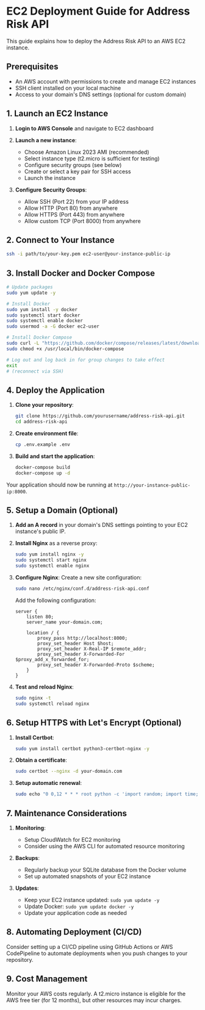 # EC2 Deployment Guide for Address Risk API

This guide explains how to deploy the Address Risk API to an AWS EC2 instance.

## Prerequisites

- An AWS account with permissions to create and manage EC2 instances
- SSH client installed on your local machine
- Access to your domain's DNS settings (optional for custom domain)

## 1. Launch an EC2 Instance

1. **Login to AWS Console** and navigate to EC2 dashboard
2. **Launch a new instance**:
   - Choose Amazon Linux 2023 AMI (recommended)
   - Select instance type (t2.micro is sufficient for testing)
   - Configure security groups (see below)
   - Create or select a key pair for SSH access
   - Launch the instance

3. **Configure Security Groups**:
   - Allow SSH (Port 22) from your IP address
   - Allow HTTP (Port 80) from anywhere
   - Allow HTTPS (Port 443) from anywhere
   - Allow custom TCP (Port 8000) from anywhere

## 2. Connect to Your Instance

```bash
ssh -i path/to/your-key.pem ec2-user@your-instance-public-ip
```

## 3. Install Docker and Docker Compose

```bash
# Update packages
sudo yum update -y

# Install Docker
sudo yum install -y docker
sudo systemctl start docker
sudo systemctl enable docker
sudo usermod -a -G docker ec2-user

# Install Docker Compose
sudo curl -L "https://github.com/docker/compose/releases/latest/download/docker-compose-$(uname -s)-$(uname -m)" -o /usr/local/bin/docker-compose
sudo chmod +x /usr/local/bin/docker-compose

# Log out and log back in for group changes to take effect
exit
# (reconnect via SSH)
```

## 4. Deploy the Application

1. **Clone your repository**:
   ```bash
   git clone https://github.com/yourusername/address-risk-api.git
   cd address-risk-api
   ```

2. **Create environment file**:
   ```bash
   cp .env.example .env
   ```

3. **Build and start the application**:
   ```bash
   docker-compose build
   docker-compose up -d
   ```

Your application should now be running at `http://your-instance-public-ip:8000`.

## 5. Setup a Domain (Optional)

1. **Add an A record** in your domain's DNS settings pointing to your EC2 instance's public IP.

2. **Install Nginx** as a reverse proxy:
   ```bash
   sudo yum install nginx -y
   sudo systemctl start nginx
   sudo systemctl enable nginx
   ```

3. **Configure Nginx**:
   Create a new site configuration:
   ```bash
   sudo nano /etc/nginx/conf.d/address-risk-api.conf
   ```

   Add the following configuration:
   ```nginx
   server {
       listen 80;
       server_name your-domain.com;

       location / {
           proxy_pass http://localhost:8000;
           proxy_set_header Host $host;
           proxy_set_header X-Real-IP $remote_addr;
           proxy_set_header X-Forwarded-For $proxy_add_x_forwarded_for;
           proxy_set_header X-Forwarded-Proto $scheme;
       }
   }
   ```

4. **Test and reload Nginx**:
   ```bash
   sudo nginx -t
   sudo systemctl reload nginx
   ```

## 6. Setup HTTPS with Let's Encrypt (Optional)

1. **Install Certbot**:
   ```bash
   sudo yum install certbot python3-certbot-nginx -y
   ```

2. **Obtain a certificate**:
   ```bash
   sudo certbot --nginx -d your-domain.com
   ```

3. **Setup automatic renewal**:
   ```bash
   sudo echo "0 0,12 * * * root python -c 'import random; import time; time.sleep(random.random() * 3600)' && certbot renew -q" | sudo tee -a /etc/crontab > /dev/null
   ```

## 7. Maintenance Considerations

1. **Monitoring**:
   - Setup CloudWatch for EC2 monitoring
   - Consider using the AWS CLI for automated resource monitoring

2. **Backups**:
   - Regularly backup your SQLite database from the Docker volume
   - Set up automated snapshots of your EC2 instance

3. **Updates**:
   - Keep your EC2 instance updated: `sudo yum update -y`
   - Update Docker: `sudo yum update docker -y`
   - Update your application code as needed

## 8. Automating Deployment (CI/CD)

Consider setting up a CI/CD pipeline using GitHub Actions or AWS CodePipeline to automate deployments when you push changes to your repository.

## 9. Cost Management

Monitor your AWS costs regularly. A t2.micro instance is eligible for the AWS free tier (for 12 months), but other resources may incur charges.
